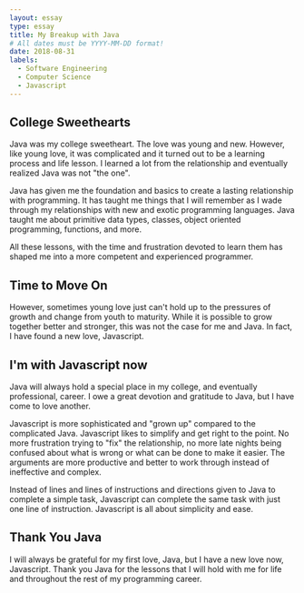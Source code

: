 ```yaml
---
layout: essay
type: essay
title: My Breakup with Java
# All dates must be YYYY-MM-DD format!
date: 2018-08-31
labels:
  - Software Engineering
  - Computer Science
  - Javascript
---
```


## College Sweethearts
Java was my college sweetheart. The love was young and new. However, like young love, it was complicated and it turned out to be a learning process and life lesson. I learned a lot from the relationship and eventually realized Java was not "the one".

Java has given me the foundation and basics to create a lasting relationship with programming. It has taught me things that I will remember as I wade through my relationships with new and exotic programming languages. Java taught me about primitive data types, classes, object oriented programming, functions, and more.

All these lessons, with the time and frustration devoted to learn them has shaped me into a more competent and experienced programmer.

## Time to Move On
However, sometimes young love just can't hold up to the pressures of growth and change from youth to maturity. While it is possible to grow together better and stronger, this was not the case for me and Java. In fact, I have found a new love, Javascript.

## I'm with Javascript now
Java will always hold a special place in my college, and eventually professional, career. I owe a great devotion and gratitude to Java, but I have come to love another.

Javascript is more sophisticated and "grown up" compared to the complicated Java. Javascript likes to simplify and get right to the point. No more frustration trying to "fix" the relationship, no more late nights being confused about what is wrong or what can be done to make it easier. The arguments are more productive and better to work through instead of ineffective and complex.

Instead of lines and lines of instructions and directions given to Java to complete a simple task, Javascript can complete the same task with just one line of instruction. Javascript is all about simplicity and ease.

## Thank You Java
I will always be grateful for my first love, Java, but I have a new love now, Javascript. Thank you Java for the lessons that I will hold with me for life and throughout the rest of my programming career.
